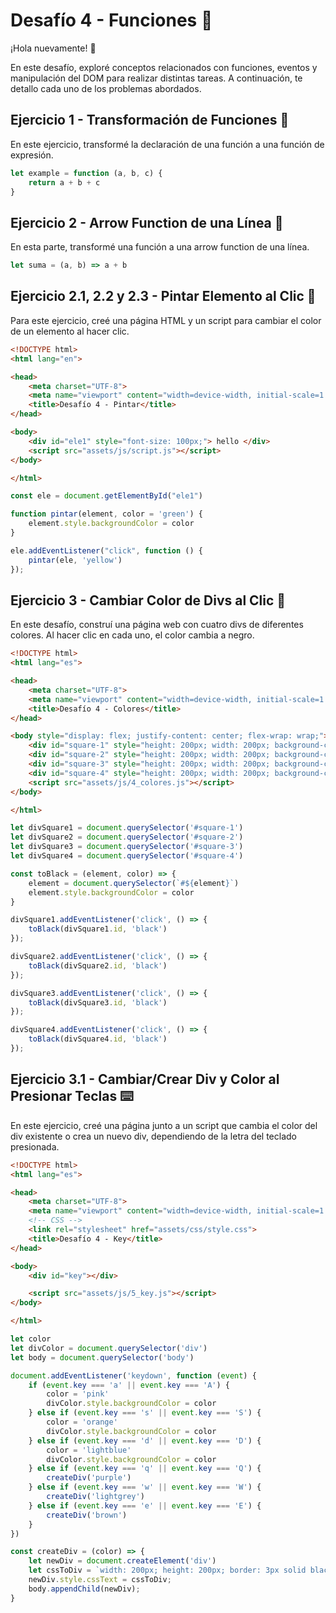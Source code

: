 # Desafío 4 - Funciones 🚀

¡Hola nuevamente! 👋

En este desafío, exploré conceptos relacionados con funciones, eventos y manipulación del DOM para realizar distintas tareas. A continuación, te detallo cada uno de los problemas abordados.

## Ejercicio 1 - Transformación de Funciones 📝

En este ejercicio, transformé la declaración de una función a una función de expresión.

```javascript
let example = function (a, b, c) {
    return a + b + c
}
```

## Ejercicio 2 - Arrow Function de una Línea 🏹

En esta parte, transformé una función a una arrow function de una línea.

```javascript
let suma = (a, b) => a + b
```

## Ejercicio 2.1, 2.2 y 2.3 - Pintar Elemento al Clic 🎨

Para este ejercicio, creé una página HTML y un script para cambiar el color de un elemento al hacer clic.

```html
<!DOCTYPE html>
<html lang="en">

<head>
    <meta charset="UTF-8">
    <meta name="viewport" content="width=device-width, initial-scale=1.0">
    <title>Desafío 4 - Pintar</title>
</head>

<body>
    <div id="ele1" style="font-size: 100px;"> hello </div>
    <script src="assets/js/script.js"></script>
</body>

</html>
```

```javascript
const ele = document.getElementById("ele1")

function pintar(element, color = 'green') {
    element.style.backgroundColor = color
}

ele.addEventListener("click", function () {
    pintar(ele, 'yellow')
});
```

## Ejercicio 3 - Cambiar Color de Divs al Clic 🌈

En este desafío, construí una página web con cuatro divs de diferentes colores. Al hacer clic en cada uno, el color cambia a negro.

```html
<!DOCTYPE html>
<html lang="es">

<head>
    <meta charset="UTF-8">
    <meta name="viewport" content="width=device-width, initial-scale=1.0">
    <title>Desafío 4 - Colores</title>
</head>

<body style="display: flex; justify-content: center; flex-wrap: wrap;">
    <div id="square-1" style="height: 200px; width: 200px; background-color:blue;"></div>
    <div id="square-2" style="height: 200px; width: 200px; background-color:red;"></div>
    <div id="square-3" style="height: 200px; width: 200px; background-color:green;"></div>
    <div id="square-4" style="height: 200px; width: 200px; background-color:yellow;"></div>
    <script src="assets/js/4_colores.js"></script>
</body>

</html>
```

```javascript
let divSquare1 = document.querySelector('#square-1')
let divSquare2 = document.querySelector('#square-2')
let divSquare3 = document.querySelector('#square-3')
let divSquare4 = document.querySelector('#square-4')

const toBlack = (element, color) => {
    element = document.querySelector(`#${element}`)
    element.style.backgroundColor = color
}

divSquare1.addEventListener('click', () => {
    toBlack(divSquare1.id, 'black')
});

divSquare2.addEventListener('click', () => {
    toBlack(divSquare2.id, 'black')
});

divSquare3.addEventListener('click', () => {
    toBlack(divSquare3.id, 'black')
});

divSquare4.addEventListener('click', () => {
    toBlack(divSquare4.id, 'black')
});
```

## Ejercicio 3.1 - Cambiar/Crear Div y Color al Presionar Teclas ⌨️

En este ejercicio, creé una página junto a un script que cambia el color del div existente o crea un nuevo div, dependiendo de la letra del teclado presionada.

```html
<!DOCTYPE html>
<html lang="es">

<head>
    <meta charset="UTF-8">
    <meta name="viewport" content="width=device-width, initial-scale=1.0">
    <!-- CSS -->
    <link rel="stylesheet" href="assets/css/style.css">
    <title>Desafío 4 - Key</title>
</head>

<body>
    <div id="key"></div>

    <script src="assets/js/5_key.js"></script>
</body>

</html>
```

```javascript
let color
let divColor = document.querySelector('div')
let body = document.querySelector('body')

document.addEventListener('keydown', function (event) {
    if (event.key === 'a' || event.key === 'A') {
        color = 'pink'
        divColor.style.backgroundColor = color
    } else if (event.key === 's' || event.key === 'S') {
        color = 'orange'
        divColor.style.backgroundColor = color
    } else if (event.key === 'd' || event.key === 'D') {
        color = 'lightblue'
        divColor.style.backgroundColor = color
    } else if (event.key === 'q' || event.key === 'Q') {
        createDiv('purple')
    } else if (event.key === 'w' || event.key === 'W') {
        createDiv('lightgrey')
    } else if (event.key === 'e' || event.key === 'E') {
        createDiv('brown')
    }
})

const createDiv = (color) => {
    let newDiv = document.createElement('div')
    let cssToDiv = `width: 200px; height: 200px; border: 3px solid black; background-color: ${color}`
    newDiv.style.cssText = cssToDiv;
    body.appendChild(newDiv);
}
```